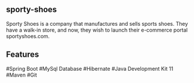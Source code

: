 ## sporty-shoes
Sporty Shoes is a company that manufactures and sells sports shoes. They have a walk-in store, and now, they wish to launch their e-commerce portal sportyshoes.com.

## Features
 #Spring Boot
 #MySql Database
 #Hibernate
 #Java Development Kit 11
 #Maven
 #Git

